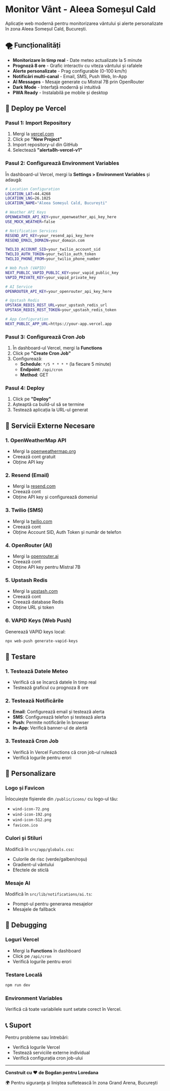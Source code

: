 # Monitor Vânt - Aleea Someșul Cald

Aplicație web modernă pentru monitorizarea vântului și alerte personalizate în zona Aleea Someșul Cald, București.

## 🌪️ Funcționalități

- **Monitorizare în timp real** - Date meteo actualizate la 5 minute
- **Prognoză 8 ore** - Grafic interactiv cu viteza vântului și rafalele
- **Alerte personalizate** - Prag configurable (0-100 km/h)
- **Notificări multi-canal** - Email, SMS, Push Web, In-App
- **AI Messages** - Mesaje generate cu Mistral 7B prin OpenRouter
- **Dark Mode** - Interfață modernă și intuitivă
- **PWA Ready** - Instalabilă pe mobile și desktop

## 🚀 Deploy pe Vercel

### Pasul 1: Import Repository

1. Mergi la [vercel.com](https://vercel.com)
2. Click pe **"New Project"**
3. Import repository-ul din GitHub
4. Selectează **"alerta8h-vercel-v1"**

### Pasul 2: Configurează Environment Variables

În dashboard-ul Vercel, mergi la **Settings > Environment Variables** și adaugă:

```bash
# Location Configuration
LOCATION_LAT=44.4268
LOCATION_LNG=26.1025
LOCATION_NAME="Aleea Someșul Cald, București"

# Weather API Keys
OPENWEATHER_API_KEY=your_openweather_api_key_here
USE_MOCK_WEATHER=false

# Notification Services
RESEND_API_KEY=your_resend_api_key_here
RESEND_EMAIL_DOMAIN=your_domain.com

TWILIO_ACCOUNT_SID=your_twilio_account_sid
TWILIO_AUTH_TOKEN=your_twilio_auth_token
TWILIO_PHONE_FROM=your_twilio_phone_number

# Web Push (VAPID)
NEXT_PUBLIC_VAPID_PUBLIC_KEY=your_vapid_public_key
VAPID_PRIVATE_KEY=your_vapid_private_key

# AI Service
OPENROUTER_API_KEY=your_openrouter_api_key_here

# Upstash Redis
UPSTASH_REDIS_REST_URL=your_upstash_redis_url
UPSTASH_REDIS_REST_TOKEN=your_upstash_redis_token

# App Configuration
NEXT_PUBLIC_APP_URL=https://your-app.vercel.app
```

### Pasul 3: Configurează Cron Job

1. În dashboard-ul Vercel, mergi la **Functions**
2. Click pe **"Create Cron Job"**
3. Configurează:
   - **Schedule**: `*/5 * * * *` (la fiecare 5 minute)
   - **Endpoint**: `/api/cron`
   - **Method**: GET

### Pasul 4: Deploy

1. Click pe **"Deploy"**
2. Așteaptă ca build-ul să se termine
3. Testează aplicația la URL-ul generat

## 🔧 Servicii Externe Necesare

### 1. OpenWeatherMap API
- Mergi la [openweathermap.org](https://openweathermap.org/api)
- Creează cont gratuit
- Obține API key

### 2. Resend (Email)
- Mergi la [resend.com](https://resend.com)
- Creează cont
- Obține API key și configurează domeniul

### 3. Twilio (SMS)
- Mergi la [twilio.com](https://twilio.com)
- Creează cont
- Obține Account SID, Auth Token și număr de telefon

### 4. OpenRouter (AI)
- Mergi la [openrouter.ai](https://openrouter.ai)
- Creează cont
- Obține API key pentru Mistral 7B

### 5. Upstash Redis
- Mergi la [upstash.com](https://upstash.com)
- Creează cont
- Creează database Redis
- Obține URL și token

### 6. VAPID Keys (Web Push)
Generează VAPID keys local:

```bash
npx web-push generate-vapid-keys
```

## 📱 Testare

### 1. Testează Datele Meteo
- Verifică că se încarcă datele în timp real
- Testează graficul cu prognoza 8 ore

### 2. Testează Notificările
- **Email**: Configurează email și testează alerta
- **SMS**: Configurează telefon și testează alerta
- **Push**: Permite notificările în browser
- **In-App**: Verifică banner-ul de alertă

### 3. Testează Cron Job
- Verifică în Vercel Functions că cron job-ul rulează
- Verifică logurile pentru erori

## 🎨 Personalizare

### Logo și Favicon
Înlocuiește fișierele din `/public/icons/` cu logo-ul tău:
- `wind-icon-72.png`
- `wind-icon-192.png`
- `wind-icon-512.png`
- `favicon.ico`

### Culori și Stiluri
Modifică în `src/app/globals.css`:
- Culorile de risc (verde/galben/roșu)
- Gradient-ul vântului
- Efectele de sticlă

### Mesaje AI
Modifică în `src/lib/notifications/ai.ts`:
- Prompt-ul pentru generarea mesajelor
- Mesajele de fallback

## 🐛 Debugging

### Loguri Vercel
- Mergi la **Functions** în dashboard
- Click pe `/api/cron`
- Verifică logurile pentru erori

### Testare Locală
```bash
npm run dev
```

### Environment Variables
Verifică că toate variabilele sunt setate corect în Vercel.

## 📞 Suport

Pentru probleme sau întrebări:
- Verifică logurile Vercel
- Testează serviciile externe individual
- Verifică configurația cron job-ului

---

**Construit cu ❤️ de Bogdan pentru Loredana**

🌍 Pentru siguranța și liniștea sufletească în zona Grand Arena, București